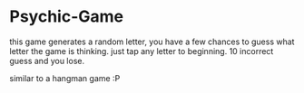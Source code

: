 # Psychic-Game

this game generates a random letter, you have a few chances to guess what letter the game is thinking. just tap any letter to beginning. 10 incorrect guess and you lose.

similar to a hangman game :P
